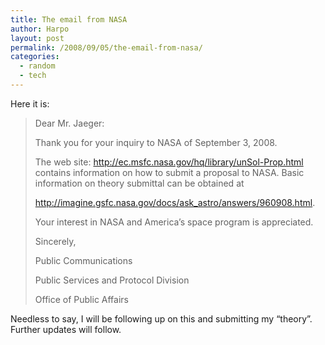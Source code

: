 ```yaml
---
title: The email from NASA
author: Harpo
layout: post
permalink: /2008/09/05/the-email-from-nasa/
categories:
  - random
  - tech
---
```

Here it is:

> Dear Mr. Jaeger:
> 
> Thank you for your inquiry to NASA of September 3, 2008.
> 
> The web site: http://ec.msfc.nasa.gov/hq/library/unSol-Prop.html contains information on how to submit a proposal to NASA. Basic information on theory submittal can be obtained at
> 
> http://imagine.gsfc.nasa.gov/docs/ask_astro/answers/960908.html.
> 
> Your interest in NASA and America’s space program is appreciated.
> 
> Sincerely,
> 
> Public Communications
> 
> Public Services and Protocol Division
> 
> Office of Public Affairs

Needless to say, I will be following up on this and submitting my &#8220;theory&#8221;.  Further updates will follow.